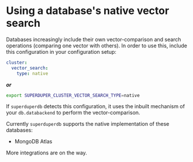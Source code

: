# Using a database's native vector search

Databases increasingly include their own vector-comparison and search operations 
(comparing one vector with others). In order to use this, include 
this configuration in your configuration setup:

```yaml
cluster:
  vector_search:
    type: native
```

***or***

```bash
export SUPERDUPER_CLUSTER_VECTOR_SEARCH_TYPE=native
```

If `superduperdb` detects this configuration, it uses the inbuilt mechanism 
of your `db.databackend` to perform the vector-comparison.

Currently `superduperdb` supports the native implementation of these databases:

- MongoDB Atlas

More integrations are on the way.